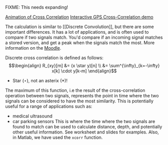 FIXME: This needs expanding!

[Animation of Cross Correlation](https://chivertj.github.io/dspworksheets/LTISystems/Ex_corranim.html)
[Interactive GPS Cross-Correlation demo](https://chivertj.github.io/dspworksheets/LTISystems/gps_interactive.html)

The calculation is similar to [[Discrete Convolution]], but there are some important differences. It has a lot of applications, and is often used to compare if two signals match. You'd compare if an incoming signal matches a stored version, and get a peak when the signals match the most. More information on the [Moodle](https://moodle.port.ac.uk/course/view.php?id=2583).

Discrete cross correlation is defined as follows:
$$\begin{align}
	R_{xy}[m] &= (x \star y)[n] \\
	&= \sum^{\infty}_{k=-\infty} x[k] \cdot y[k-m]
\end{align}$$
- Star ($\star$), not an asterix ($*$)!

The maximum of this function, i.e the result of the cross-correlation operation between two signals, represents the point in time where the two signals can be considered to have the most similarity. This is potentially useful for a range of applications such as:
- medical ultrasound
- car parking sensors
This is where the time where the two signals are found to match can be used to calculate distance, depth, and potentially other useful information. See worksheet and slides for examples. Also, in Matlab, we have used the `xcorr` function.
